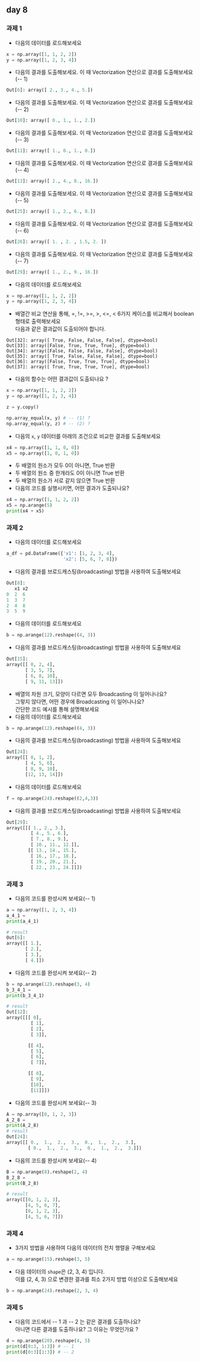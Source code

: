 ## day 8
### 과제 1
- 다음의 데이터를 로드해보세요
~~~python
x = np.array([1, 1, 2, 2])
y = np.array([1, 2, 3, 4])
~~~
- 다음의 결과를 도출해보세요. 이 때 Vectorization 연산으로 결과를 도출해보세요(-- 1)
~~~python
Out[6]: array([ 2., 3., 4., 5.])
~~~
- 다음의 결과를 도출해보세요. 이 때 Vectorization 연산으로 결과를 도출해보세요(-- 2)
~~~python
Out[10]: array([ 0., 1., 1., 2.])
~~~
- 다음의 결과를 도출해보세요. 이 때 Vectorization 연산으로 결과를 도출해보세요(-- 3)
~~~python
Out[11]: array([ 1., 0., 1., 0.])
~~~
- 다음의 결과를 도출해보세요. 이 때 Vectorization 연산으로 결과를 도출해보세요(-- 4)
~~~python
Out[13]: array([ 2., 4., 8., 16.])
~~~
- 다음의 결과를 도출해보세요. 이 때 Vectorization 연산으로 결과를 도출해보세요(-- 5)
~~~python
Out[25]: array([ 1., 2., 6., 8.])
~~~
- 다음의 결과를 도출해보세요. 이 때 Vectorization 연산으로 결과를 도출해보세요(-- 6)
~~~python
Out[26]: array([ 1. , 2. , 1.5, 2. ])
~~~
- 다음의 결과를 도출해보세요. 이 때 Vectorization 연산으로 결과를 도출해보세요(-- 7)
~~~python
Out[29]: array([ 1., 2., 9., 16.])
~~~

- 다음의 데이터를 로드해보세요
~~~python
x = np.array([1, 1, 2, 2])
y = np.array([1, 2, 3, 4])
~~~
- 배열간 비교 연산을 통해, =, !=, >=, >, <=, < 6가지 케이스를 비교해서 boolean 형태로 출력해보세요  
  다음과 같은 결과값이 도출되어야 합니다.
~~~
Out[32]: array([ True, False, False, False], dtype=bool)
Out[33]: array([False, True, True, True], dtype=bool)
Out[34]: array([False, False, False, False], dtype=bool)
Out[35]: array([ True, False, False, False], dtype=bool)
Out[36]: array([False, True, True, True], dtype=bool)
Out[37]: array([ True, True, True, True], dtype=bool)
~~~
- 다음의 함수는 어떤 결과값이 도출되나요 ?
~~~python
x = np.array([1, 1, 2, 2])
y = np.array([1, 2, 3, 4])

z = y.copy()

np.array_equal(x, y) # -- (1) ? 
np.array_equal(y, z) # -- (2) ?
~~~
- 다음의 `x`, `y` 데이터를 아래의 조건으로 비교한 결과를 도출해보세요  
~~~python
x4 = np.array([1, 1, 0, 0])
x5 = np.array([1, 0, 1, 0])
~~~
- 두 배열의 원소가 모두 0이 아니면, True 반환
- 두 배열의 원소 중 한개라도 0이 아니면 True 반환
- 두 배열의 원소가 서로 같지 않으면 True 반환
- 다음의 코드를 실행시키면, 어떤 결과가 도출되나요? 
~~~python
x4 = np.array([1, 1, 2, 2])
x5 = np.arange(5)
print(x4 + x5)
~~~

### 과제 2
- 다음의 데이터를 로드해보세요
~~~python
a_df = pd.DataFrame({'x1': [1, 2, 3, 4],
                     'x2': [5, 6, 7, 8]})
~~~
- 다음의 결과를 브로드캐스팅(broadcasting) 방법을 사용하여 도출해보세요
~~~python
Out[8]:
   x1 x2
0  2  6
1  3  7
2  4  8
3  5  9
~~~
- 다음의 데이터를 로드해보세요
~~~python
b = np.arange(12).reshape((4, 3))
~~~
- 다음의 결과를 브로드캐스팅(broadcasting) 방법을 사용하여 도출해보세요
~~~python
Out[15]:
array([[ 0, 2, 4],
       [ 3, 5, 7],
       [ 6, 8, 10],
       [ 9, 11, 13]])
~~~
- 배열의 차원 크기, 모양이 다르면 모두 Broadcasting 이 일어나나요?   
  그렇지 않다면, 어떤 경우에 Broadcasting 이 일어나나요?  
  간단한 코드 예시를 통해 설명해보세요
- 다음의 데이터를 로드해보세요
~~~python
b = np.arange(12).reshape((4, 3))
~~~
- 다음의 결과를 브로드캐스팅(broadcasting) 방법을 사용하여 도출해보세요
~~~python
Out[24]:
array([[ 0, 1, 2],
       [ 4, 5, 6],
       [ 8, 9, 10],
       [12, 13, 14]])
~~~
- 다음의 데이터를 로드해보세요
~~~python
f = np.arange(24).reshape((2,4,3))
~~~
- 다음의 결과를 브로드캐스팅(broadcasting) 방법을 사용하여 도출해보세요
~~~python
Out[29]:
array([[[ 1., 2., 3.],
         [ 4., 5., 6.],
         [ 7., 8., 9.],
         [ 10., 11., 12.]],
        [[ 13., 14., 15.],
         [ 16., 17., 18.],
         [ 19., 20., 21.],
         [ 22., 23., 24.]]])
~~~

### 과제 3
- 다음의 코드를 완성시켜 보세요(-- 1)
~~~python
a = np.array([1, 2, 3, 4])
a_4_1 = 
print(a_4_1)

# result
Out[6]:
array([[ 1.],
       [ 2.],
       [ 3.],
       [ 4.]])
~~~
- 다음의 코드를 완성시켜 보세요(-- 2)
~~~python
b = np.arange(12).reshape(3, 4)
b_3_4_1 = 
print(b_3_4_1)

# result
Out[12]:
array([[[ 0],
         [ 1],
         [ 2],
         [ 3]],

        [[ 4],
         [ 5],
         [ 6],
         [ 7]],

        [[ 8],
         [ 9],
         [10],
         [11]]])
~~~
- 다음의 코드를 완성시켜 보세요(-- 3)
~~~python
A = np.array([0, 1, 2, 3])
A_2_8 =
print(A_2_8)
# result
Out[24]:
array([[ 0.,  1.,  2.,  3.,  0.,  1.,  2.,  3.],
        [ 0.,  1.,  2.,  3.,  0.,  1.,  2.,  3.]])
~~~
- 다음의 코드를 완성시켜 보세요(-- 4)
~~~python
B = np.arange(8).reshape(2, 4)
B_2_8 = 
print(B_2_8)

# result
array([[0, 1, 2, 3],
       [4, 5, 6, 7],
       [0, 1, 2, 3],
       [4, 5, 6, 7]])
~~~

### 과제 4
- 3가지 방법을 사용하여 다음의 데이터의 전치 행렬을 구해보세요  
~~~python
a = np.arange(15).reshape(3, 5)
~~~
- 다음 데이터의 `shape`은 (2, 3, 4) 입니다.  
  이를 (2, 4, 3) 으로 변경한 결과를 최소 2가지 방법 이상으로 도출해보세요
~~~python
b = np.arange(24).reshape(2, 3, 4)
~~~

### 과제 5
- 다음의 코드에서 -- 1 과 -- 2 는 같은 결과를 도출하나요?  
  아니면 다른 결과를 도출하나요? 그 이유는 무엇인가요 ? 
~~~python
d = np.arange(20).reshape(4, 5)
print(d[0:3, 1:3]) # -- 1
print(d[0:3][1:3]) # -- 2
~~~


